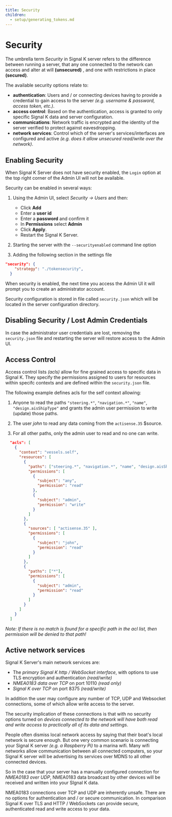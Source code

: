 ```yaml
---
title: Security
children:
  - setup/generating_tokens.md
---
```


# Security

The umbrella term _Security_ in Signal K server refers to the difference between running a server, that any one connected to the network can access and alter at will **(unsecured)** , and one with restrictions in place **(secured)**.

The available security options relate to:

- **authentication**: Users and / or connecting devices having to provide a credential to gain access to the server _(e.g. username & password, access token, etc.)_.
- **access control**: Based on the authentication, access is granted to only specific Signal K data and server configuration.
- **communications**: Network traffic is encrypted and the identity of the server verified to protect against eavesdropping.
- **network services**: Control which of the server's services/interfaces are configured and active _(e.g. does it allow unsecured read/write over the network)_.

## Enabling Security

When Signal K Server does not have security enabled, the `Login` option at the top right corner of the Admin UI will not be available.

Security can be enabled in several ways:

1. Using the Admin UI, select _Security -> Users_ and then:

   - Click **Add**
   - Enter a **user id**
   - Enter a **password** and confirm it
   - In **Permissions** select **Admin**
   - Click **Apply**.
   - Restart the Signal K Server.

2. Starting the server with the `--securityenabled` command line option
3. Adding the following section in the settings file

```JSON
"security": {
    "strategy": "./tokensecurity",
  }
```

When security is enabled, the next time you access the Admin UI it will prompt you to create an administrator account.

Security configuration is stored in file called `security.json` which will be located in the server configuration directory.

## Disabling Security / Lost Admin Credentials

In case the administrator user credentials are lost, removing the `security.json` file and restarting the server will restore access to the Admin UI.

## Access Control

Access control lists _(acls)_ allow for fine grained access to specific data in Signal K. They specify the permissions assigned to users for resources within specifc contexts and are defined within the `security.json` file.

The following example defines acls for the self context allowing:

1. Anyone to read the paths `"steering.*"`, `"navigation.*"`, `"name"`, `"design.aisShipType"` and grants the admin user permission to write (update) those paths.

2. The user _john_ to read any data coming from the `actisense.35` $source.

3. For all other paths, only the admin user to read and no one can write.

```JSON
  "acls": [
    {
      "context": "vessels.self",
      "resources": [
        {
          "paths": ["steering.*", "navigation.*", "name", "design.aisShipType"],
          "permissions": [
            {
              "subject": "any",
              "permission": "read"
            },
            {
              "subject": "admin",
              "permission": "write"
            }
          ]
        },
        {
          "sources": [ "actisense.35" ],
          "permissions": [
            {
              "subject": "john",
              "permission": "read"
            }
          ]
        },
        {
          "paths": ["*"],
          "permissions": [
            {
              "subject": "admin",
              "permission": "read"
            }
          ]
        }
      ]
    }
  ]
```

_Note: If there is no match is found for a specific path in the acl list, then permission will be denied to that path!_

## Active network services

Signal K Server's main network services are:

- The _primary Signal K http / WebSocket interface_, with options to use TLS encryption and authentication _(read/write)_
- _NMEA0183 data over TCP_ on port 10110 _(read only)_
- _Signal K over TCP_ on port 8375 _(read/write)_

In addition the user may configure any number of TCP, UDP and Websocket connections, some of which allow write access to the server.

The security implication of these connections is that with no security options turned on _devices connected to the network will have both read and write access to practically all of its data and settings_.

People often dismiss local network access by saying that their boat's local network is secure enough. But one very common scenario is connecting your Signal K server _(e.g. a Raspberry Pi)_ to a marina wifi.
Many wifi networks allow communication between all connected computers, so your Signal K server will be advertising its services over MDNS to all other connected devices.

So in the case that your server has a manually configured connection for _NMEA0183 over UDP_, NMEA0183 data broadcast by other devices will be received and written into your SIgnal K data.

NMEA0183 connections over TCP and UDP are inherently unsafe. There are no options for authentication and / or secure communication. In comparison Signal K over TLS and HTTP / WebSockets can provide secure, authenticated read and write access to your data.
